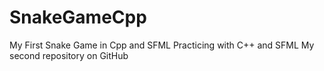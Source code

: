 # SnakeGameCpp
My First Snake Game in Cpp and SFML
Practicing with C++ and SFML
My second repository on GitHub
